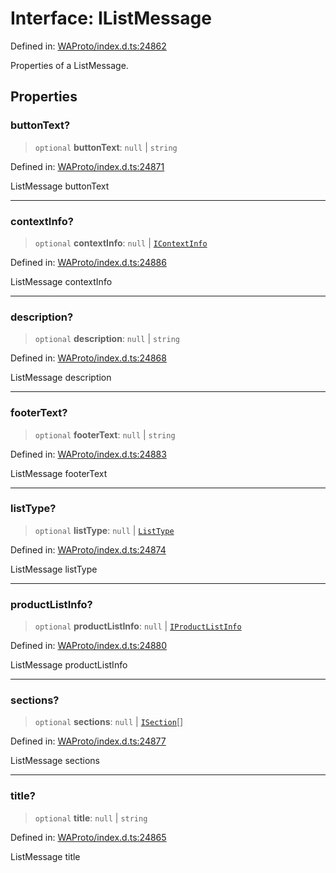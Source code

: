 # Interface: IListMessage

Defined in: [WAProto/index.d.ts:24862](https://github.com/Fokusdotid/Baileys/blob/4aa08196a497251af5be42856601e02d8a85cce8/WAProto/index.d.ts#L24862)

Properties of a ListMessage.

## Properties

### buttonText?

> `optional` **buttonText**: `null` \| `string`

Defined in: [WAProto/index.d.ts:24871](https://github.com/Fokusdotid/Baileys/blob/4aa08196a497251af5be42856601e02d8a85cce8/WAProto/index.d.ts#L24871)

ListMessage buttonText

***

### contextInfo?

> `optional` **contextInfo**: `null` \| [`IContextInfo`](../../../interfaces/IContextInfo.md)

Defined in: [WAProto/index.d.ts:24886](https://github.com/Fokusdotid/Baileys/blob/4aa08196a497251af5be42856601e02d8a85cce8/WAProto/index.d.ts#L24886)

ListMessage contextInfo

***

### description?

> `optional` **description**: `null` \| `string`

Defined in: [WAProto/index.d.ts:24868](https://github.com/Fokusdotid/Baileys/blob/4aa08196a497251af5be42856601e02d8a85cce8/WAProto/index.d.ts#L24868)

ListMessage description

***

### footerText?

> `optional` **footerText**: `null` \| `string`

Defined in: [WAProto/index.d.ts:24883](https://github.com/Fokusdotid/Baileys/blob/4aa08196a497251af5be42856601e02d8a85cce8/WAProto/index.d.ts#L24883)

ListMessage footerText

***

### listType?

> `optional` **listType**: `null` \| [`ListType`](../namespaces/ListMessage/enumerations/ListType.md)

Defined in: [WAProto/index.d.ts:24874](https://github.com/Fokusdotid/Baileys/blob/4aa08196a497251af5be42856601e02d8a85cce8/WAProto/index.d.ts#L24874)

ListMessage listType

***

### productListInfo?

> `optional` **productListInfo**: `null` \| [`IProductListInfo`](../namespaces/ListMessage/interfaces/IProductListInfo.md)

Defined in: [WAProto/index.d.ts:24880](https://github.com/Fokusdotid/Baileys/blob/4aa08196a497251af5be42856601e02d8a85cce8/WAProto/index.d.ts#L24880)

ListMessage productListInfo

***

### sections?

> `optional` **sections**: `null` \| [`ISection`](../namespaces/ListMessage/interfaces/ISection.md)[]

Defined in: [WAProto/index.d.ts:24877](https://github.com/Fokusdotid/Baileys/blob/4aa08196a497251af5be42856601e02d8a85cce8/WAProto/index.d.ts#L24877)

ListMessage sections

***

### title?

> `optional` **title**: `null` \| `string`

Defined in: [WAProto/index.d.ts:24865](https://github.com/Fokusdotid/Baileys/blob/4aa08196a497251af5be42856601e02d8a85cce8/WAProto/index.d.ts#L24865)

ListMessage title
